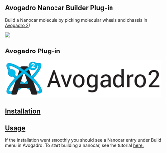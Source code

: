 ## Avogadro Nanocar Builder Plug-in
Build a Nanocar molecule by picking molecular wheels and chassis in [Avogadro 2](https://www.openchemistry.org/projects/avogadro2/)!

<img src='https://raw.githubusercontent.com/kbsezginel/nanocar-avogadro/master/docs/assets/img/nanocar-plugin.png'>

## Avogadro Plug-in

<p align="center"><img src='https://raw.githubusercontent.com/kbsezginel/chem-tools-tutorials/master/assets/img/Avogadro2_Full_Large.png' width="600"></p>

## [Installation](https://kbsezginel.github.io/nanocar-avogadro/installation)

## [Usage](https://kbsezginel.github.io/nanocar-avogadro/usage)
If the installation went smoothly you should see a Nanocar entry under Build menu in Avogadro. To start building a nanocar, see the tutorial [here.](https://kbsezginel.github.io/nanocar-avogadro/usage)

